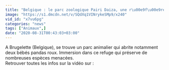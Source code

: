 ```yaml
---
title: "Belgique : le parc zoologique Pairi Daiza, une r\u00e9f\u00e9rence en la mati\u00e8re"
image: "https://s1.dmcdn.net/v/SQdXq1VINrykeSMp9/x240"
vid_id: "x7vu6pg"
categories: "news"
tags: ["Animaux",]
date: "2020-08-31T00:43:03+03:00"
---
```

A Brugelette (Belgique), se trouve un parc animalier qui abrite notamment deux bébés pandas roux. Immersion dans ce refuge qui préserve de nombreuses espèces menacées.  <br>Retrouver toutes les infos sur la vidéo sur : 
